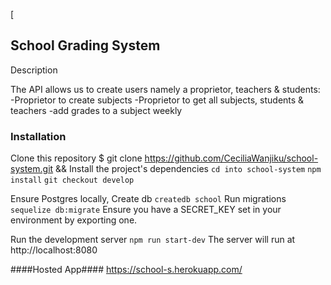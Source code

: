 [

## School Grading System

Description

The API allows us to create users namely a proprietor, teachers & students:
-Proprietor to create subjects
-Proprietor to get all subjects, students & teachers
-add grades to a subject weekly

### Installation

Clone this repository
\$ git clone https://github.com/CeciliaWanjiku/school-system.git &&
Install the project's dependencies
`cd into school-system`
`npm install`
`git checkout develop`

Ensure Postgres locally,
Create db `createdb school`
Run migrations `sequelize db:migrate`
Ensure you have a SECRET_KEY set in your environment by exporting one.

Run the development server
`npm run start-dev`
The server will run at http://localhost:8080

####Hosted App####
https://school-s.herokuapp.com/
